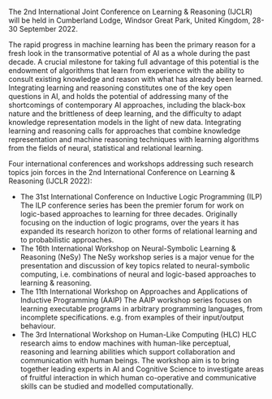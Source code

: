 The 2nd International Joint Conference on Learning & Reasoning (IJCLR) will be held in Cumberland Lodge, Windsor Great Park, United Kingdom, 28-30 September 2022.

The rapid progress in machine learning has been the primary reason for a fresh look in the transormative potential of AI as a whole during the past decade. A crucial milestone for taking full advantage of this potential is the endowment of algorithms that learn from experience with the ability to consult existing knowledge and reason with what has already been learned. Integrating learning and reasoning constitutes one of the key open questions in AI, and holds the potential of addressing many of the shortcomings of contemporary AI approaches, including the black-box nature and the brittleness of deep learning, and the difficulty to adapt knowledge representation models in the light of new data. Integrating learning and reasoning calls for approaches that combine knowledge representation and machine reasoning techniques with learning algorithms from the fields of neural, statistical and relational learning.

Four international conferences and workshops addressing such research topics join forces in the 2nd International Conference on Learning & Reasoning (IJCLR 2022):

- The 31st International Conference on Inductive Logic Programming (ILP) The ILP conference series has been the premier forum for work on logic-based approaches to learning for three decades. Originally focusing on the induction of logic programs, over the years it has expanded its research horizon to other forms of relational learning and to probabilistic approaches.
- The 16th International Workshop on Neural-Symbolic Learning & Reasoning (NeSy) The NeSy workshop series is a major venue for the presentation and discussion of key topics related to neural-symbolic computing, i.e. combinations of neural and logic-based approaches to learning & reasoning.
- The 11th International Workshop on Approaches and Applications of Inductive Programming (AAIP) The AAIP workshop series focuses on learning executable programs in arbitrary programming languages, from incomplete specifications. e.g. from examples of their input/output behaviour.
- The 3rd International Workshop on Human-Like Computing (HLC) HLC research aims to endow machines with human-like perceptual, reasoning and learning abilities which support collaboration and communication with human beings. The workshop aim is to bring together leading experts in AI and Cognitive Science to investigate areas of fruitful interaction in which human co-operative and communicative skills can be studied and modelled computationally.
